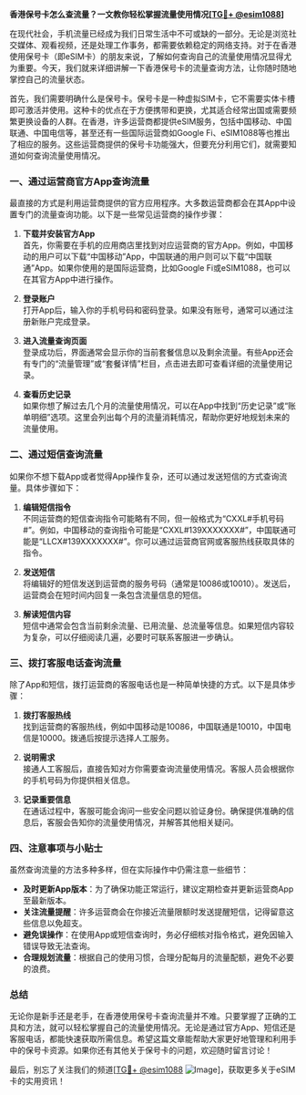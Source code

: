 **香港保号卡怎么查流量？一文教你轻松掌握流量使用情况[[TG💪+ @esim1088](https://t.me/s/esim1088)]**

在现代社会，手机流量已经成为我们日常生活中不可或缺的一部分。无论是浏览社交媒体、观看视频，还是处理工作事务，都需要依赖稳定的网络支持。对于在香港使用保号卡（即eSIM卡）的朋友来说，了解如何查询自己的流量使用情况显得尤为重要。今天，我们就来详细讲解一下香港保号卡的流量查询方法，让你随时随地掌控自己的流量状态。

首先，我们需要明确什么是保号卡。保号卡是一种虚拟SIM卡，它不需要实体卡槽即可激活并使用。这种卡的优点在于方便携带和更换，尤其适合经常出国或需要频繁更换设备的人群。在香港，许多运营商都提供eSIM服务，包括中国移动、中国联通、中国电信等，甚至还有一些国际运营商如Google Fi、eSIM1088等也推出了相应的服务。这些运营商提供的保号卡功能强大，但要充分利用它们，就需要知道如何查询流量使用情况。

### **一、通过运营商官方App查询流量**

最直接的方式是利用运营商提供的官方应用程序。大多数运营商都会在其App中设置专门的流量查询功能。以下是一些常见运营商的操作步骤：

1. **下载并安装官方App**  
   首先，你需要在手机的应用商店里找到对应运营商的官方App。例如，中国移动的用户可以下载“中国移动”App，中国联通的用户则可以下载“中国联通”App。如果你使用的是国际运营商，比如Google Fi或eSIM1088，也可以在其官方App中进行操作。

2. **登录账户**  
   打开App后，输入你的手机号码和密码登录。如果没有账号，通常可以通过注册新账户完成登录。

3. **进入流量查询页面**  
   登录成功后，界面通常会显示你的当前套餐信息以及剩余流量。有些App还会有专门的“流量管理”或“套餐详情”栏目，点击进去即可查看详细的流量使用记录。

4. **查看历史记录**  
   如果你想了解过去几个月的流量使用情况，可以在App中找到“历史记录”或“账单明细”选项。这里会列出每个月的流量消耗情况，帮助你更好地规划未来的流量使用。

### **二、通过短信查询流量**

如果你不想下载App或者觉得App操作复杂，还可以通过发送短信的方式查询流量。具体步骤如下：

1. **编辑短信指令**  
   不同运营商的短信查询指令可能略有不同，但一般格式为“CXXL#手机号码#”。例如，中国移动的查询指令可能是“CXXL#139XXXXXXX#”，中国联通可能是“LLCX#139XXXXXXX#”。你可以通过运营商官网或客服热线获取具体的指令。

2. **发送短信**  
   将编辑好的短信发送到运营商的服务号码（通常是10086或10010）。发送后，运营商会在短时间内回复一条包含流量信息的短信。

3. **解读短信内容**  
   短信中通常会包含当前剩余流量、已用流量、总流量等信息。如果短信内容较为复杂，可以仔细阅读几遍，必要时可联系客服进一步确认。

### **三、拨打客服电话查询流量**

除了App和短信，拨打运营商的客服电话也是一种简单快捷的方式。以下是具体步骤：

1. **拨打客服热线**  
   找到运营商的客服热线，例如中国移动是10086，中国联通是10010，中国电信是10000。拨通后按提示选择人工服务。

2. **说明需求**  
   接通人工客服后，直接告知对方你需要查询流量使用情况。客服人员会根据你的手机号码为你提供相关信息。

3. **记录重要信息**  
   在通话过程中，客服可能会询问一些安全问题以验证身份。确保提供准确的信息后，客服会告知你的流量使用情况，并解答其他相关疑问。

### **四、注意事项与小贴士**

虽然查询流量的方法多种多样，但在实际操作中仍需注意一些细节：

- **及时更新App版本**：为了确保功能正常运行，建议定期检查并更新运营商App至最新版本。
- **关注流量提醒**：许多运营商会在你接近流量限额时发送提醒短信，记得留意这些信息以免超支。
- **避免误操作**：在使用App或短信查询时，务必仔细核对指令格式，避免因输入错误导致无法查询。
- **合理规划流量**：根据自己的使用习惯，合理分配每月的流量配额，避免不必要的浪费。

### **总结**

无论你是新手还是老手，在香港使用保号卡查询流量并不难。只要掌握了正确的工具和方法，就可以轻松掌握自己的流量使用情况。无论是通过官方App、短信还是客服电话，都能快速获取所需信息。希望这篇文章能帮助大家更好地管理和利用手中的保号卡资源。如果你还有其他关于保号卡的问题，欢迎随时留言讨论！

最后，别忘了关注我们的频道[[TG💪+ @esim1088](https://t.me/s/esim1088) ![Image](https://i.postimg.cc/4NQfJmqS/Snipaste-2025-05-13-00-14-12.png)]，获取更多关于eSIM卡的实用资讯！